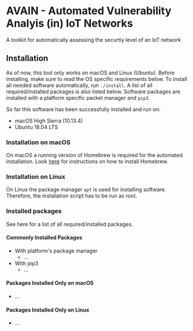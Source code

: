 # AVAIN - Automated Vulnerability Analyis (in) IoT Networks </B>
A toolkit for automatically assessing the securtiy level of an IoT network

## Installation
As of now, this tool only works on macOS and Linux (Ubuntu). Before installing, make sure to read the OS specific requirements below. To install all needed software automatically, run ``./install``. A list of all required/installed packages is also listed below. Software packages are installed with a platform specific packet manager and ``pip3``.

So far this software has been successfully installed and run on:
* macOS High Sierra (10.13.4)
* Ubuntu 18.04 LTS

### Installation on macOS
On macOS a running version of Homebrew is required for the automated installation. Look [here](https://brew.sh/index_de) for instructions on how to install Homebrew.

### Installation on Linux
On Linux the package manager ``apt`` is used for installing software. Therefore, the installation script has to be run as root.

### Installed packages
See here for a list of all required/installed packages.

#### Commonly Installed Packages
* With platform's package manager
    * ...
* With pip3
    * ...

#### Packages Installed Only on macOS
* ...

#### Packages Installed Only on Linux
* ...
